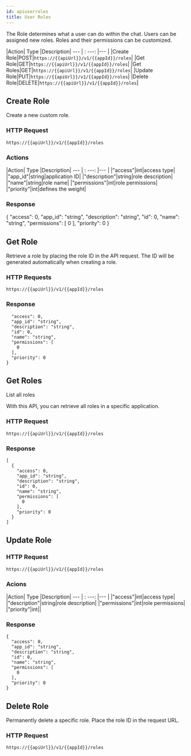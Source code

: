 ```yaml
---
id: apiuserroles
title: User Roles
---
```


The Role determines what a user can do within the chat. Users can be assigned new roles. Roles and their permissions can be customized. 


|Action| Type  |Description|
--- | : ---: |--- |
|Create Role|POST|`https://{{apiUrl}}/v1/{{appId}}/roles`|
|Get Role|GET|`https://{{apiUrl}}/v1/{{appId}}/roles`|
|Get Roles|GET|`https://{{apiUrl}}/v1/{{appId}}/roles`|
|Update Role|PUT|`https://{{apiUrl}}/v1/{{appId}}/roles`|
|Delete Role|DELETE|`https://{{apiUrl}}/v1/{{appId}}/roles`|


## Create Role ##

Create a new custom role.

### HTTP Request ###

`https://{{apiUrl}}/v1/{{appId}}/roles`

### Actions ###

|Action| Type  |Description|
--- | : ---: |--- |
|"access"|int|access type|
|"app_id"|string|application ID|
|"description"|string|role description|
|"name"|string|role name|
|"permissions"|int|role permissions|
|"priority"|int|defines the weight|


### Response ###

{
  "access": 0,
  "app_id": "string",
  "description": "string",
  "id": 0,
  "name": "string",
  "permissions": [
    0
  ],
  "priority": 0
}

## Get Role ##

Retrieve a role by placing the role ID in the API request. The ID will be generated automatically when creating a role.

### HTTP Requests ###

`https://{{apiUrl}}/v1/{{appId}}/roles`

### Response ###

```{
  "access": 0,
  "app_id": "string",
  "description": "string",
  "id": 0,
  "name": "string",
  "permissions": [
    0
  ],
  "priority": 0
}
```

## Get Roles ##

List all roles

With this API, you can retrieve all roles in a specific application.

### HTTP Request ###

`https://{{apiUrl}}/v1/{{appId}}/roles`


### Response ###
```
[
  {
    "access": 0,
    "app_id": "string",
    "description": "string",
    "id": 0,
    "name": "string",
    "permissions": [
      0
    ],
    "priority": 0
  }
]
```
## Update Role ##

### HTTP Request ###

`https://{{apiUrl}}/v1/{{appId}}/roles`

### Acions ###

|Action| Type  |Description|
--- | : ---: |--- |
|"access"|int|access type|
|"description"|string|role description|
|"permissions"|int|role permissions|
|"priority"|int||

### Response ###

```
{
  "access": 0,
  "app_id": "string",
  "description": "string",
  "id": 0,
  "name": "string",
  "permissions": [
    0
  ],
  "priority": 0
}
```

## Delete Role ##

Permanently delete a specific role. Place the role ID in the request URL.

### HTTP Request ###

`https://{{apiUrl}}/v1/{{appId}}/roles`


